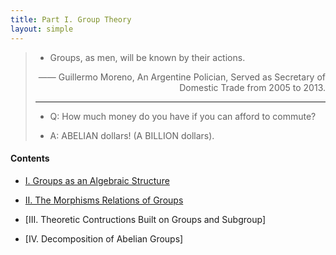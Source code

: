 ```yaml
---
title: Part I. Group Theory
layout: simple
---
```


> - Groups, as men, will be known by their actions.
>
> <p align="right"> —— Guillermo Moreno, An Argentine Polician, Served as Secretary of Domestic Trade from 2005 to 2013.</p>
>
> ---
>
> - Q: How much money do you have if you can afford to commute?
>
> - A: ABELIAN dollars! (A BILLION dollars).

#### Contents

- [I. Groups as an Algebraic Structure](/study/Imperial_mathematics/year_2/Groups_and_Rings/Part_I_Group_Theory/I_Groups_as_An_Algebraic_Structure)

- [II. The Morphisms Relations of Groups](/study/Imperial_mathematics/year_2/Groups_and_Rings/Part_I_Group_Theory/II_The_Morphisms_Relations_of_Groups)

- [III. Theoretic Contructions Built on Groups and Subgroup]

- [IV. Decomposition of Abelian Groups]
